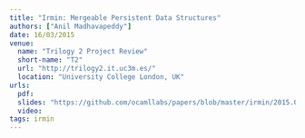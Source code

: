 ```yaml
---
title: "Irmin: Mergeable Persistent Data Structures"
authors: ["Anil Madhavapeddy"]
date: 16/03/2015
venue:
  name: "Trilogy 2 Project Review"
  short-name: "T2"
  url: "http://trilogy2.it.uc3m.es/"
  location: "University College London, UK"
urls:
  pdf:
  slides: "https://github.com/ocamllabs/papers/blob/master/irmin/2015.03.T2-review/irmin/presentation.pdf"
  video:
tags: irmin
---
```

